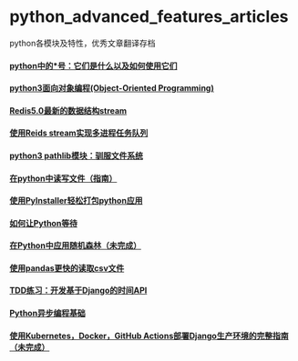 # python_advanced_features_articles
python各模块及特性，优秀文章翻译存档
#### [python中的*号：它们是什么以及如何使用它们](https://github.com/Boreas514/python_advanced_features_articles/blob/master/Asterisks%20in%20Python.md)

#### [python3面向对象编程(Object-Oriented Programming)](https://github.com/Boreas514/python_advanced_features_articles/blob/master/Object-Oriented%20Programming(OOP)%20in%20Python3.md)

#### [Redis5.0最新的数据结构stream](https://github.com/Boreas514/python_advanced_features_articles/blob/master/Introduction%20to%20Redis%20Streams.md)

#### [使用Reids stream实现多进程任务队列](https://github.com/Boreas514/python_advanced_features_articles/blob/master/Multi-process%20task%20queue%20using%20Redis%20Streams.md)

#### [python3 pathlib模块：驯服文件系统](https://github.com/Boreas514/python_advanced_features_articles/blob/master/Python3%20pathlib%20Module.md)

#### [在python中读写文件（指南）](https://github.com/Boreas514/python_advanced_features_articles/blob/master/Reading%20and%20Writing%20Files%20in%20Python%20(Guide).md)

#### [使用PyInstaller轻松打包python应用](https://github.com/Boreas514/python_advanced_features_articles/blob/master/Using%20PyInstaller%20to%20Easily%20Distribute%20Python%20Applications.md)

#### [如何让Python等待](https://github.com/Boreas514/python_advanced_features_articles/blob/master/How%20to%20Make%20Python%20Wait.md)

#### [在Python中应用随机森林（未完成）](https://github.com/Boreas514/python_advanced_features_articles/blob/master/An%20Implementation%20and%20Explanation%20of%20the%20Random%20Forest%20in%20Python.md)

#### [使用pandas更快的读取csv文件](https://github.com/Boreas514/python_advanced_features_articles/blob/master/The%20fastest%20way%20to%20read%20a%20CSV%20in%20Pandas.md)

#### [TDD练习：开发基于Django的时间API](https://github.com/Boreas514/python_advanced_features_articles/blob/master/TDD%20Practice%20Time%20API%20with%20Django.md)

#### [Python异步编程基础](https://github.com/Boreas514/python_advanced_features_articles/blob/master/Python%20Asynchronous%20Programming%20Fundamentals.md#%E5%8E%86%E5%8F%B2%E6%B3%A8%E9%87%8A%EF%BC%9A%E5%9F%BA%E4%BA%8E%E7%94%9F%E6%88%90%E5%99%A8%E7%9A%84%E5%8D%8F%E7%A8%8B)

 #### [使用Kubernetes，Docker，GitHub Actions部署Django生产环境的完整指南（未完成）](https://github.com/Boreas514/python_advanced_features_articles/blob/master/Deploy%20Django%20into%20Production%20with%20Kubernetes%2C%20Docker%2C%20%26%20Github%20Actions.%20Complete%20Tutorial%20Series.md)